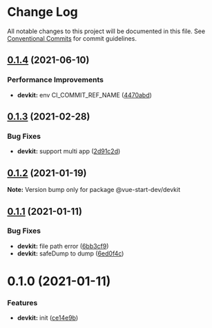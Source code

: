 # Change Log

All notable changes to this project will be documented in this file.
See [Conventional Commits](https://conventionalcommits.org) for commit guidelines.

## [0.1.4](https://github.com/zxeryu/vue-start/compare/@vue-start-dev/devkit@0.1.3...@vue-start-dev/devkit@0.1.4) (2021-06-10)

### Performance Improvements

- **devkit:** env CI_COMMIT_REF_NAME ([4470abd](https://github.com/zxeryu/vue-start/commit/4470abdf6a0112da8c98cd0741ef0bf3f745a160))

## [0.1.3](https://github.com/zxeryu/vue-start/compare/@vue-start-dev/devkit@0.1.2...@vue-start-dev/devkit@0.1.3) (2021-02-28)

### Bug Fixes

- **devkit:** support multi app ([2d91c2d](https://github.com/zxeryu/vue-start/commit/2d91c2d7e1a3ddadb50e8c5c716ff52c2a5aa29d))

## [0.1.2](https://github.com/zxeryu/vue-start/compare/@vue-start-dev/devkit@0.1.1...@vue-start-dev/devkit@0.1.2) (2021-01-19)

**Note:** Version bump only for package @vue-start-dev/devkit

## [0.1.1](https://github.com/zxeryu/vue-start/compare/@vue-start-dev/devkit@0.1.0...@vue-start-dev/devkit@0.1.1) (2021-01-11)

### Bug Fixes

- **devkit:** file path error ([6bb3cf9](https://github.com/zxeryu/vue-start/commit/6bb3cf962311cf29bc48c1d6e469a79b8fe5d27c))
- **devkit:** safeDump to dump ([6ed0f4c](https://github.com/zxeryu/vue-start/commit/6ed0f4c81a7d85c6143e37a50bb782cc502a887e))

# 0.1.0 (2021-01-11)

### Features

- **devkit:** init ([ce14e9b](https://github.com/zxeryu/vue-start/commit/ce14e9bbfd780dd2e9ffba8d587258ab53c7bebc))
